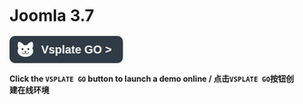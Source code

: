 # Joomla 3.7

<a href="https://www.vsplate.com/?docker-compose=https://github.com/vsplate/dcenvs/joomla/3.7"><img alt="VSPLATE GO" src="https://raw.githubusercontent.com/vsplate/images/master/vsgo_btn.png" width="200px"></a>

**Click the `VSPLATE GO` button to launch a demo online / 点击`VSPLATE GO`按钮创建在线环境**